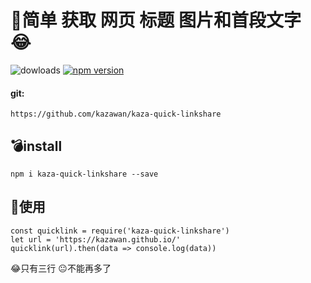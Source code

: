 # :shit:简单 获取 网页 标题 图片和首段文字 :joy:
![dowloads](https://img.shields.io/npm/dw/kaza-quick-linkshare?label=NPM%20downloads )    [![npm version](https://badge.fury.io/js/kaza-quick-linkshare.svg)](https://badge.fury.io/js/kaza-quick-linkshare)
#### git:
```
https://github.com/kazawan/kaza-quick-linkshare
```

## :bomb:install 
```
npm i kaza-quick-linkshare --save
```

## :pushpin:使用

```
const quicklink = require('kaza-quick-linkshare')
let url = 'https://kazawan.github.io/'
quicklink(url).then(data => console.log(data))
```
:joy:只有三行
:neutral_face:不能再多了











